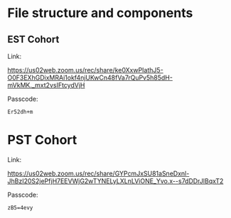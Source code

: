 # File structure and components

## EST Cohort

Link:

https://us02web.zoom.us/rec/share/ke0XxwPIathJ5-O0F3EXhGDixMRAi1okf4njUKwCn48fVa7rQuPv5h85dH-mVkMK._mxt2vsIFtcydVjH

Passcode:

```
Er52dh+m
```

# PST Cohort

Link:

https://us02web.zoom.us/rec/share/GYPcmJxSU81aSneDxnl-JhBzI20S2jePfjH7EEVWjG2wTYNELyLXLnLViONE_Yvo.x--s7dDDrJlBqxT2

Passcode:

```
zB5=4evy
```
